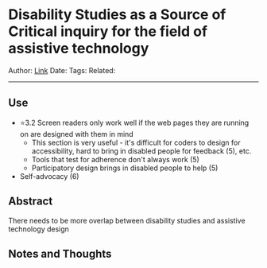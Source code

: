 # Disability Studies as a Source of Critical inquiry for the field of assistive technology
Author:
[Link](https://www.star-uci.org/wp-content/uploads/2010/08/MankoffAssets2010.pdf)
Date:
Tags:
Related:

---

## Use
- ⭐3.2 Screen readers only work well if the web pages they are running on are designed with them in mind
	- This section is very useful - it's difficult for coders to design for accessibility, hard to bring in disabled people for feedback (5), etc.
	- Tools that test for adherence don't always work (5)
	- Participatory design brings in disabled people to help (5)
- Self-advocacy (6)

## Abstract
There needs to be more overlap between disability studies and assistive technology design


## Notes and Thoughts